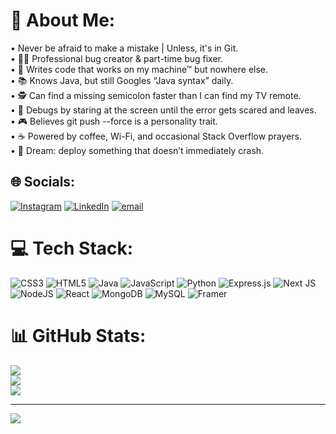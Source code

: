# 💫 About Me:
•	Never be afraid to make a mistake | Unless, it's in Git.<br>	•	🧑‍💻 Professional bug creator & part-time bug fixer.<br>	•	🥱 Writes code that works on my machine™ but nowhere else.<br>	•	📚 Knows Java, but still Googles “Java syntax” daily.<br>	•	🕵️ Can find a missing semicolon faster than I can find my TV remote.<br>	•	🐧 Debugs by staring at the screen until the error gets scared and leaves.<br>	•	🎮 Believes git push --force is a personality trait.<br>	•	☕ Powered by coffee, Wi-Fi, and occasional Stack Overflow prayers.<br>	•	🚀 Dream: deploy something that doesn’t immediately crash.


## 🌐 Socials:
[![Instagram](https://img.shields.io/badge/Instagram-%23E4405F.svg?logo=Instagram&logoColor=white)](https://instagram.com/drdea1h) [![LinkedIn](https://img.shields.io/badge/LinkedIn-%230077B5.svg?logo=linkedin&logoColor=white)](https://linkedin.com/in/gopiselvam) [![email](https://img.shields.io/badge/Email-D14836?logo=gmail&logoColor=white)](mailto:gopi.work2004@gmail.com) 

# 💻 Tech Stack:
![CSS3](https://img.shields.io/badge/css3-%231572B6.svg?style=for-the-badge&logo=css3&logoColor=white) ![HTML5](https://img.shields.io/badge/html5-%23E34F26.svg?style=for-the-badge&logo=html5&logoColor=white) ![Java](https://img.shields.io/badge/java-%23ED8B00.svg?style=for-the-badge&logo=openjdk&logoColor=white) ![JavaScript](https://img.shields.io/badge/javascript-%23323330.svg?style=for-the-badge&logo=javascript&logoColor=%23F7DF1E) ![Python](https://img.shields.io/badge/python-3670A0?style=for-the-badge&logo=python&logoColor=ffdd54) ![Express.js](https://img.shields.io/badge/express.js-%23404d59.svg?style=for-the-badge&logo=express&logoColor=%2361DAFB) ![Next JS](https://img.shields.io/badge/Next-black?style=for-the-badge&logo=next.js&logoColor=white) ![NodeJS](https://img.shields.io/badge/node.js-6DA55F?style=for-the-badge&logo=node.js&logoColor=white) ![React](https://img.shields.io/badge/react-%2320232a.svg?style=for-the-badge&logo=react&logoColor=%2361DAFB) ![MongoDB](https://img.shields.io/badge/MongoDB-%234ea94b.svg?style=for-the-badge&logo=mongodb&logoColor=white) ![MySQL](https://img.shields.io/badge/mysql-4479A1.svg?style=for-the-badge&logo=mysql&logoColor=white) ![Framer](https://img.shields.io/badge/Framer-black?style=for-the-badge&logo=framer&logoColor=blue)
# 📊 GitHub Stats:
![](https://github-readme-stats.vercel.app/api?username=Sosukegopi&theme=tokyonight&hide_border=false&include_all_commits=true&count_private=false)<br/>
![](https://nirzak-streak-stats.vercel.app/?user=Sosukegopi&theme=tokyonight&hide_border=false)<br/>
![](https://github-readme-stats.vercel.app/api/top-langs/?username=Sosukegopi&theme=tokyonight&hide_border=false&include_all_commits=true&count_private=false&layout=compact)

---
[![](https://visitcount.itsvg.in/api?id=Sosukegopi&icon=8&color=0)](https://visitcount.itsvg.in)

<!-- Proudly created with GPRM ( https://gprm.itsvg.in ) -->
